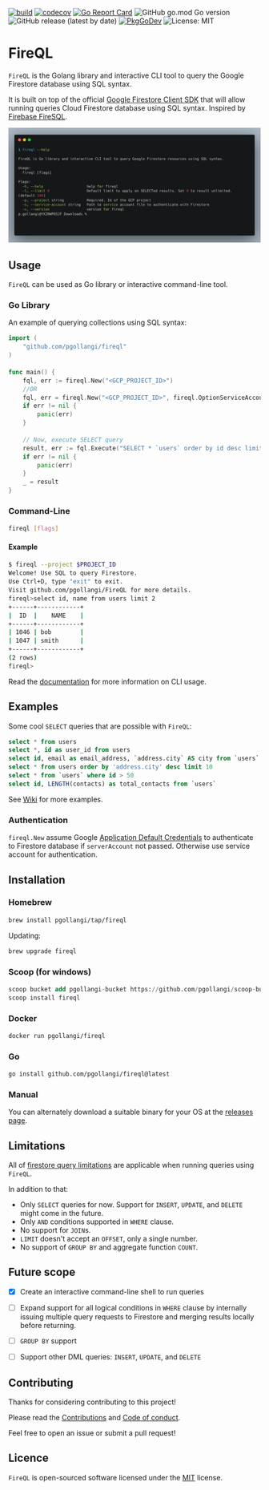 [![build](https://github.com/pgollangi/FireQL/actions/workflows/build.yml/badge.svg)](https://github.com/pgollangi/FireQL/actions/workflows/build.yml)
[![codecov](https://codecov.io/gh/pgollangi/FireQL/branch/main/graph/badge.svg?token=3GKY3T9HYF)](https://codecov.io/gh/pgollangi/FireQL)
[![Go Report Card](https://goreportcard.com/badge/github.com/pgollangi/FireQL)](https://goreportcard.com/report/github.com/pgollangi/FireQL)
![GitHub go.mod Go version](https://img.shields.io/github/go-mod/go-version/pgollangi/FireQL)
![GitHub release (latest by date)](https://img.shields.io/github/v/release/pgollangi/FireQL)
[![PkgGoDev](https://pkg.go.dev/badge/github.com/pgollangi/FireQL)](https://pkg.go.dev/github.com/pgollangi/FireQL)
![License: MIT](https://img.shields.io/github/license/pgollangi/FireQL)

# FireQL

`FireQL` is the Golang library and interactive CLI tool to query the Google Firestore database using SQL syntax.

It is built on top of the official [Google Firestore Client SDK](https://pkg.go.dev/cloud.google.com/go/firestore) that will allow running queries Cloud Firestore database using SQL syntax. Inspired by [Firebase FireSQL](https://firebaseopensource.com/projects/jsayol/firesql/).


[![fireql](examples/fireql_help.png)](https://asciinema.org/a/548756?cols=150&rows=50)

## Usage

`FireQL` can be used as Go library or interactive command-line tool.

### Go Library
An example of querying collections using SQL syntax:
```go
import (
    "github.com/pgollangi/fireql"
)

func main() {
    fql, err := fireql.New("<GCP_PROJECT_ID>")
    //OR
    fql, err = fireql.New("<GCP_PROJECT_ID>", fireql.OptionServiceAccount("<SERVICE_ACCOUNT_JSON>"))
    if err != nil {
        panic(err)
    }
    
	// Now, execute SELECT query
    result, err := fql.Execute("SELECT * `users` order by id desc limit 10")
    if err != nil {
        panic(err)
    }
    _ = result
}
```

### Command-Line
```bash
fireql [flags]
```
#### Example
```bash
$ fireql --project $PROJECT_ID
Welcome! Use SQL to query Firestore.
Use Ctrl+D, type "exit" to exit.
Visit github.com/pgollangi/FireQL for more details.
fireql>select id, name from users limit 2
+------+------------+
|  ID  |    NAME    |
+------+------------+
| 1046 | bob        |
| 1047 | smith      |
+------+------------+
(2 rows)
fireql>
```
Read the [documentation](https://pgollangi.github.io/FireQL/) for more information on CLI usage.

## Examples
Some cool `SELECT` queries that are possible with `FireQL`:
```sql
select * from users
select *, id as user_id from users
select id, email as email_address, `address.city` AS city from `users`
select * from users order by 'address.city' desc limit 10
select * from `users` where id > 50
select id, LENGTH(contacts) as total_contacts from `users`
```
See [Wiki](https://github.com/pgollangi/FireQL/wiki) for more examples.

### Authentication

`fireql.New` assume Google [Application Default Credentials](https://cloud.google.com/docs/authentication/application-default-credentials) to authenticate to Firestore database if `serverAccount` not passed. Otherwise use service account for authentication.

## Installation

### Homebrew
```bash
brew install pgollangi/tap/fireql
```
Updating:
```bash
brew upgrade fireql
```

### Scoop (for windows)
```sql
scoop bucket add pgollangi-bucket https://github.com/pgollangi/scoop-bucket.git
scoop install fireql
```

### Docker
```bash
docker run pgollangi/fireql
```

### Go

```bash
go install github.com/pgollangi/fireql@latest
```

### Manual
You can alternately download a suitable binary for your OS at the [releases page](https://github.com/pgollangi/fireql/releases).

## Limitations
All of [firestore query limitations](https://firebase.google.com/docs/firestore/query-data/queries#query_limitations) are applicable when running queries using `FireQL`.

In addition to that:

- Only `SELECT` queries for now. Support for `INSERT`, `UPDATE`, and `DELETE` might come in the future.
- Only `AND` conditions supported in `WHERE` clause. 
- No support for `JOIN`s.
- `LIMIT` doesn't accept an `OFFSET`, only a single number.
- No support of `GROUP BY` and aggregate function `COUNT`.

## Future scope

- [x] Create an interactive command-line shell to run queries
- [ ] Expand support for all logical conditions in `WHERE` clause by internally issuing multiple query requests to Firestore and merging results locally before returning.
- [ ] `GROUP BY` support
- [ ] Support other DML queries: `INSERT`, `UPDATE`, and `DELETE`


## Contributing
Thanks for considering contributing to this project!

Please read the [Contributions](https://github.com/pgollangi/.github/blob/main/CONTRIBUTING.md) and [Code of conduct](https://github.com/pgollangi/.github/blob/main/CODE_OF_CONDUCT.md).

Feel free to open an issue or submit a pull request!

## Licence

`FireQL` is open-sourced software licensed under the [MIT](LICENSE) license.
